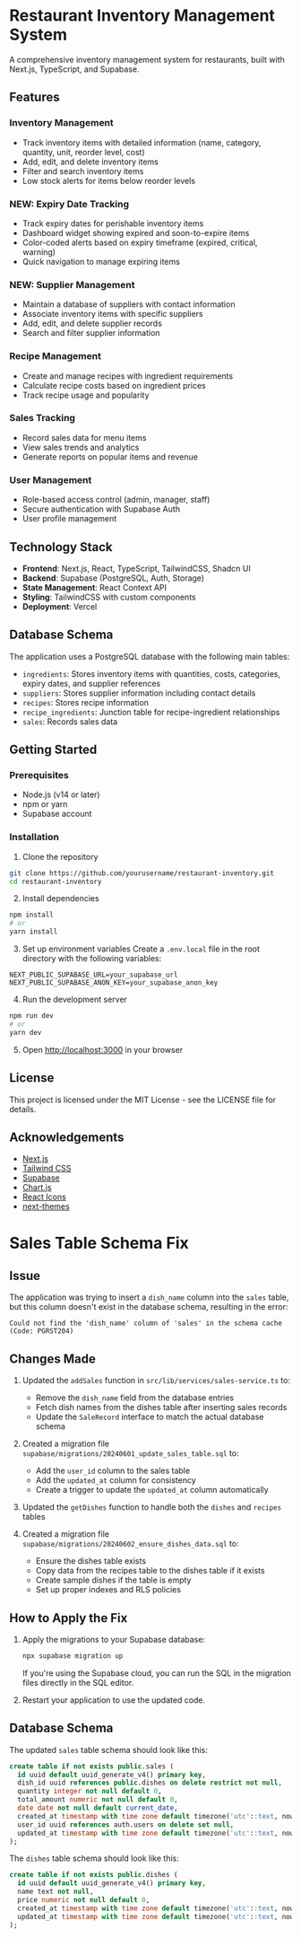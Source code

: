 # Restaurant Inventory Management System

A comprehensive inventory management system for restaurants, built with Next.js, TypeScript, and Supabase.

## Features

### Inventory Management

- Track inventory items with detailed information (name, category, quantity, unit, reorder level, cost)
- Add, edit, and delete inventory items
- Filter and search inventory items
- Low stock alerts for items below reorder levels

### NEW: Expiry Date Tracking

- Track expiry dates for perishable inventory items
- Dashboard widget showing expired and soon-to-expire items
- Color-coded alerts based on expiry timeframe (expired, critical, warning)
- Quick navigation to manage expiring items

### NEW: Supplier Management

- Maintain a database of suppliers with contact information
- Associate inventory items with specific suppliers
- Add, edit, and delete supplier records
- Search and filter supplier information

### Recipe Management

- Create and manage recipes with ingredient requirements
- Calculate recipe costs based on ingredient prices
- Track recipe usage and popularity

### Sales Tracking

- Record sales data for menu items
- View sales trends and analytics
- Generate reports on popular items and revenue

### User Management

- Role-based access control (admin, manager, staff)
- Secure authentication with Supabase Auth
- User profile management

## Technology Stack

- **Frontend**: Next.js, React, TypeScript, TailwindCSS, Shadcn UI
- **Backend**: Supabase (PostgreSQL, Auth, Storage)
- **State Management**: React Context API
- **Styling**: TailwindCSS with custom components
- **Deployment**: Vercel

## Database Schema

The application uses a PostgreSQL database with the following main tables:

- `ingredients`: Stores inventory items with quantities, costs, categories, expiry dates, and supplier references
- `suppliers`: Stores supplier information including contact details
- `recipes`: Stores recipe information
- `recipe_ingredients`: Junction table for recipe-ingredient relationships
- `sales`: Records sales data

## Getting Started

### Prerequisites

- Node.js (v14 or later)
- npm or yarn
- Supabase account

### Installation

1. Clone the repository

```bash
git clone https://github.com/yourusername/restaurant-inventory.git
cd restaurant-inventory
```

2. Install dependencies

```bash
npm install
# or
yarn install
```

3. Set up environment variables
   Create a `.env.local` file in the root directory with the following variables:

```
NEXT_PUBLIC_SUPABASE_URL=your_supabase_url
NEXT_PUBLIC_SUPABASE_ANON_KEY=your_supabase_anon_key
```

4. Run the development server

```bash
npm run dev
# or
yarn dev
```

5. Open [http://localhost:3000](http://localhost:3000) in your browser

## License

This project is licensed under the MIT License - see the LICENSE file for details.

## Acknowledgements

- [Next.js](https://nextjs.org/)
- [Tailwind CSS](https://tailwindcss.com/)
- [Supabase](https://supabase.io/)
- [Chart.js](https://www.chartjs.org/)
- [React Icons](https://react-icons.github.io/react-icons/)
- [next-themes](https://github.com/pacocoursey/next-themes)

# Sales Table Schema Fix

## Issue

The application was trying to insert a `dish_name` column into the `sales` table, but this column doesn't exist in the database schema, resulting in the error:

```
Could not find the 'dish_name' column of 'sales' in the schema cache (Code: PGRST204)
```

## Changes Made

1. Updated the `addSales` function in `src/lib/services/sales-service.ts` to:

   - Remove the `dish_name` field from the database entries
   - Fetch dish names from the dishes table after inserting sales records
   - Update the `SaleRecord` interface to match the actual database schema

2. Created a migration file `supabase/migrations/20240601_update_sales_table.sql` to:

   - Add the `user_id` column to the sales table
   - Add the `updated_at` column for consistency
   - Create a trigger to update the `updated_at` column automatically

3. Updated the `getDishes` function to handle both the `dishes` and `recipes` tables

4. Created a migration file `supabase/migrations/20240602_ensure_dishes_data.sql` to:
   - Ensure the dishes table exists
   - Copy data from the recipes table to the dishes table if it exists
   - Create sample dishes if the table is empty
   - Set up proper indexes and RLS policies

## How to Apply the Fix

1. Apply the migrations to your Supabase database:

   ```bash
   npx supabase migration up
   ```

   If you're using the Supabase cloud, you can run the SQL in the migration files directly in the SQL editor.

2. Restart your application to use the updated code.

## Database Schema

The updated `sales` table schema should look like this:

```sql
create table if not exists public.sales (
  id uuid default uuid_generate_v4() primary key,
  dish_id uuid references public.dishes on delete restrict not null,
  quantity integer not null default 0,
  total_amount numeric not null default 0,
  date date not null default current_date,
  created_at timestamp with time zone default timezone('utc'::text, now()) not null,
  user_id uuid references auth.users on delete set null,
  updated_at timestamp with time zone default timezone('utc'::text, now())
);
```

The `dishes` table schema should look like this:

```sql
create table if not exists public.dishes (
  id uuid default uuid_generate_v4() primary key,
  name text not null,
  price numeric not null default 0,
  created_at timestamp with time zone default timezone('utc'::text, now()) not null,
  updated_at timestamp with time zone default timezone('utc'::text, now()) not null
);
```
